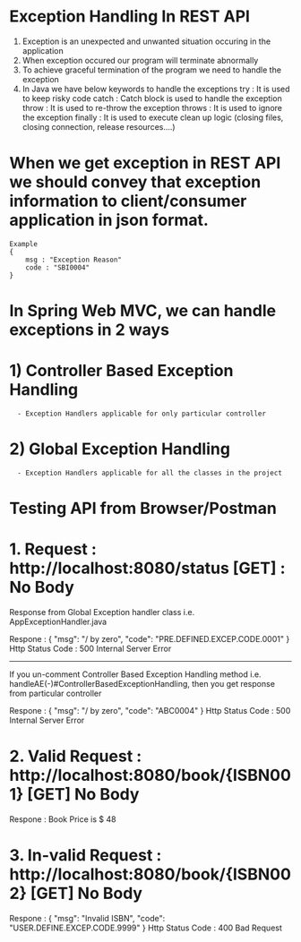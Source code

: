 # Exception Handling In REST API
1. Exception is an unexpected and unwanted situation occuring in the application
2. When exception occured our program will terminate abnormally
3. To achieve graceful termination of the program we need to handle the exception
4. In Java we have below keywords to handle the exceptions
    try     :  It is used to keep risky code
    catch   :  Catch block is used to handle the exception
    throw   :  It is used to re-throw the exception
    throws  :  It is used to ignore the exception
    finally :  It is used to execute clean up logic (closing files, closing connection, release resources....)

# When we get exception in REST API we should convey that exception information to client/consumer application in json format.
    Example
    {
	    msg : "Exception Reason"
	    code : "SBI0004"
    }
# In Spring Web MVC, we can handle exceptions in 2 ways
   # 1) Controller Based Exception Handling 
      - Exception Handlers applicable for only particular controller
   # 2) Global Exception Handling
      - Exception Handlers applicable for all the classes in the project

# Testing API from Browser/Postman

# 1. Request : http://localhost:8080/status                     [GET] : No Body

   Response from Global Exception handler class i.e. AppExceptionHandler.java

   Respone : {
    		"msg": "/ by zero",
    		"code": "PRE.DEFINED.EXCEP.CODE.0001"
	     }
   Http Status Code : 500 Internal Server Error
   <HR>
   If you un-comment Controller Based Exception Handling method i.e. handleAE(-)#ControllerBasedExceptionHandling,
   then you get response from particular controller

   Respone : {
    		"msg": "/ by zero",
    		"code": "ABC0004"
	     }
   Http Status Code : 500 Internal Server Error

  
# 2. Valid Request : http://localhost:8080/book/{ISBN001}       [GET] No Body
   Respone : 	Book Price is $ 48

# 3. In-valid Request : http://localhost:8080/book/{ISBN002}    [GET] No Body

   Respone : {
    		"msg": "Invalid ISBN",
    		"code": "USER.DEFINE.EXCEP.CODE.9999"
	     }
   Http Status Code : 400 Bad Request
